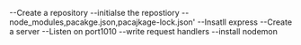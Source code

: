 --Create a repository
--initialse the repostiory
--node_modules,pacakge.json,pacajkage-lock.json'
--Insatll express
--Create a server
--Listen on port1010
--write request handlers
--install nodemon
